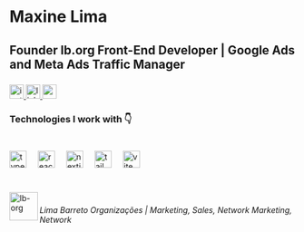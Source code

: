 <h1 align="left">Maxine Lima</h1>

###

<h2 align="left">Founder lb.org Front-End Developer | Google Ads and Meta Ads Traffic Manager</h2>

###

<div align="left">
  <a href="https://instagram.com/maxinelobato" target="_blank">
    <img src="https://img.shields.io/static/v1?message=maxinelobato&logo=instagram&label=&color=E4405F&logoColor=white&labelColor=&style=flat" height="25" alt="instagram logo"  />
  </a>
  <a href="https://www.linkedin.com/in/maxine-lobato-a9613189/" target="_blank">
    <img src="https://img.shields.io/static/v1?message=maxinelibato&logo=linkedin&label=&color=0077B5&logoColor=white&labelColor=&style=flat" height="25" alt="linkedin logo"  />
  </a>
  <a href="mailto:limabarreto.org@gmail.com" target="_blank">
    <img src="https://img.shields.io/static/v1?message=lb.org&logo=gmail&label=&color=D14836&logoColor=white&labelColor=&style=flat" height="25" alt="gmail logo"  />
  </a>
</div>

###

<h3 align="left">Technologies I work with 👇</h3>

###

<br clear="both">

<div align="left">
  <img src="https://skillicons.dev/icons?i=ts" height="30" alt="typescript logo"  />
  <img width="12" />
  <img src="https://skillicons.dev/icons?i=react" height="30" alt="react logo"  />
  <img width="12" />
  <img src="https://skillicons.dev/icons?i=nextjs" height="30" alt="nextjs logo"  />
  <img width="12" />
  <img src="https://skillicons.dev/icons?i=tailwind" height="30" alt="tailwindcss logo"  />
  <img width="12" />
  <img src="https://skillicons.dev/icons?i=vite" height="30" alt="vite logo"  />
</div>

###

<br clear="both">

<img align="left" height="50" src="https://i.ibb.co/s1y8d3b/lb-org.png" alt="lb-org" border="0"/>

###

<h6 align="left">Lima Barreto Organizações | Marketing, Sales, Network Marketing, Network</h6>

###
